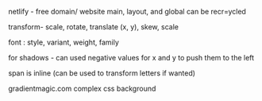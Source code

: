 netlify - free domain/ website
main, layout, and global can be recr=ycled

transform- scale, rotate, translate (x, y), skew, scale 


font : style, variant, weight, family

for shadows - can used negative values for x and y to push them to the left

span is inline (can be used to transform letters if wanted)

gradientmagic.com
complex css background